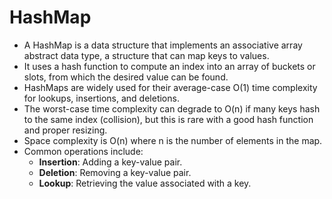 # HashMap

- A HashMap is a data structure that implements an associative array abstract data type, a structure that can map keys to values.
- It uses a hash function to compute an index into an array of buckets or slots, from which the desired value can be found.
- HashMaps are widely used for their average-case O(1) time complexity for lookups, insertions, and deletions.
- The worst-case time complexity can degrade to O(n) if many keys hash to the same index (collision), but this is rare with a good hash function and proper resizing.
- Space complexity is O(n) where n is the number of elements in the map.
- Common operations include:
  - **Insertion**: Adding a key-value pair.
  - **Deletion**: Removing a key-value pair.
  - **Lookup**: Retrieving the value associated with a key.
